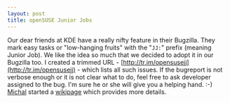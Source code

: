 ```yaml
---
layout: post
title: openSUSE Junior Jobs
---
```


Our dear friends at KDE have a really nifty feature in their Bugzilla. They mark easy tasks or "low-hanging fruits" with the "`JJ:`" prefix (meaning Junior Job). We like the idea so much that we decided to adopt it in our Bugzilla too. I created a trimmed URL - [http://tr.im/opensusejj](http://tr.im/opensusejj) - which lists all such issues. If the bugreport is not verbose enough or it is not clear what to do, feel free to ask developer assigned to the bug. I'm sure he or she will give you a helping hand. :-) [Michal](http://michal.hrusecky.net/) started a [wikipage](http://en.opensuse.org/Junior_Jobs) which provides more details.
